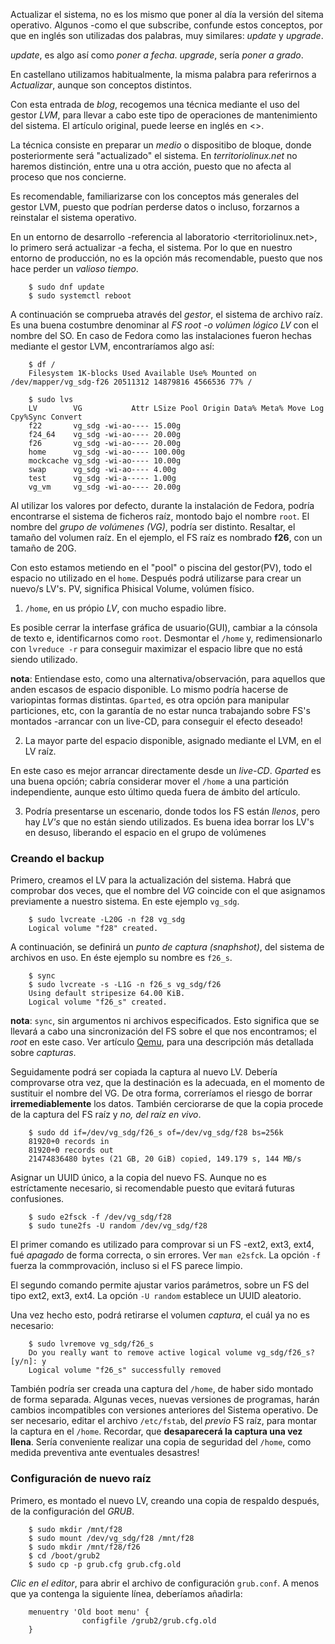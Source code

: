 Actualizar el sistema, no es los mismo que poner al día la versión del sitema operativo. Algunos -como el que subscribe, confunde estos conceptos, por que en inglés son utilizadas dos palabras, muy similares: _update_ y _upgrade_.

_update_, es algo así como _poner a fecha_.
_upgrade_, sería _poner a grado_. 

En castellano utilizamos habitualmente, la misma palabra para referirnos a _Actualizar_, aunque son conceptos distintos.

Con esta entrada de _blog_, recogemos una técnica mediante el uso del gestor _LVM_, para llevar a cabo este tipo de operaciones de mantenimiento del sistema.
El artículo original, puede leerse en inglés en <>.

La técnica consiste en preparar un _medio_ o dispositibo de bloque, donde posteriormente será "actualizado" el sistema. En _territoriolinux.net_ no haremos distinción, entre una u otra acción, puesto que no afecta al proceso que nos concierne.

Es recomendable, familiarizarse con los conceptos más generales del gestor LVM, puesto que podrían perderse datos o incluso, forzarnos a reinstalar el sistema operativo. 

En un entorno de desarrollo -referencia al laboratorio <territoriolinux.net>, lo primero será actualizar -a fecha, el sistema. Por lo que en nuestro entorno de producción, no es la opción más recomendable, puesto que nos hace perder un _valioso tiempo_.

		$ sudo dnf update
		$ sudo systemctl reboot
		
A continuación se comprueba através del _gestor_, el sistema de archivo raíz. Es una buena costumbre denominar al _FS root -o volúmen lógico LV_ con el nombre del SO. En caso de Fedora como las instalaciones fueron hechas mediante el gestor LVM, encontraríamos algo así:

		$ df /
		Filesystem 1K-blocks Used Available Use% Mounted on /dev/mapper/vg_sdg-f26 20511312 14879816 4566536 77% /
		
		$ sudo lvs
		LV        VG           Attr LSize Pool Origin Data% Meta% Move Log Cpy%Sync Convert
		f22       vg_sdg -wi-ao---- 15.00g
		f24_64    vg_sdg -wi-ao---- 20.00g
		f26       vg_sdg -wi-ao---- 20.00g
		home      vg_sdg -wi-ao---- 100.00g
		mockcache vg_sdg -wi-ao---- 10.00g
		swap      vg_sdg -wi-ao---- 4.00g
		test      vg_sdg -wi-a----- 1.00g
		vg_vm     vg_sdg -wi-ao---- 20.00g
		
Al utilizar los valores por defecto, durante la instalación de Fedora, podría encontrarse el sistema de ficheros raíz, montodo bajo el nombre `root`. El nombre del _grupo de volúmenes (VG)_, podría ser distinto. Resaltar, el tamaño del volumen raíz. En el ejemplo, el FS raíz es nombrado __f26__, con un tamaño de 20G.
		
Con esto estamos metiendo en el "pool" o piscina del gestor(PV), todo el espacio no utilizado en el `home`. Después podrá utilizarse para crear un nuevo/s LV's. PV, significa Phisical Volume, volúmen físico.
		
1. `/home`, en us própio _LV_, con mucho espadio libre.

Es posible cerrar la interfase gráfica de usuario(GUI), cambiar a la cónsola de texto e, identificarnos como `root`. Desmontar el `/home` y, redimensionarlo con `lvreduce -r` para conseguir maximizar el espacio libre que no está siendo utilizado. 

__nota__: Entiendase esto, como una alternativa/observación, para aquellos que anden escasos de espacio disponible. Lo mismo podría hacerse de variopintas formas distintas.
`Gparted`, es otra opción para manipular particiones, etc, con la garantía de no estar nunca trabajando sobre FS's montados -arrancar con un live-CD, para conseguir el efecto deseado! 

2. La mayor parte del espacio disponible, asignado mediante el LVM, en el LV raíz.

En este caso es mejor arrancar directamente desde un _live-CD_. _Gparted_ es una buena opción; cabría considerar mover el `/home` a una partición independiente, aunque esto último queda fuera de ámbito del artículo.

3. Podría presentarse un escenario, donde todos los FS están _llenos_, pero hay _LV's_ que no están siendo utilizados. Es buena idea borrar los LV's en desuso, liberando el espacio en el grupo de volúmenes
		
### Creando el backup ###

Primero, creamos el LV para la actualización del sistema. Habrá que comprobar dos veces, que el nombre del _VG_ coincide con el que asignamos previamente a nuestro sistema. En este ejemplo `vg_sdg`.

		$ sudo lvcreate -L20G -n f28 vg_sdg
		Logical volume "f28" created.

A continuación, se definirá un _punto de captura (snaphshot)_, del sistema de archivos en uso. En éste ejemplo su nombre es `f26_s`.

		$ sync
		$ sudo lvcreate -s -L1G -n f26_s vg_sdg/f26
		Using default stripesize 64.00 KiB.
		Logical volume "f26_s" created.

__nota__: `sync`, sin argumentos ni archivos especificados. Esto significa que se llevará a cabo una sincronización del FS sobre el que nos encontramos; el _root_ en este caso.
Ver artículo [Qemu](URL), para una descripción más detallada sobre _capturas_.

Seguidamente podrá ser copiada la captura al nuevo LV. Debería comprovarse otra vez, que la destinación es la adecuada, en el momento de sustituir el nombre del VG. De otra forma, correríamos el riesgo de borrar __irremediablemente__ los datos. También cerciorarse de que la copia procede de la captura del FS raíz  y _no, del raíz en vivo_.

		$ sudo dd if=/dev/vg_sdg/f26_s of=/dev/vg_sdg/f28 bs=256k
		81920+0 records in
		81920+0 records out
		21474836480 bytes (21 GB, 20 GiB) copied, 149.179 s, 144 MB/s

Asignar un UUID único, a la copia del nuevo FS. Aunque no es estríctamente necesario, si recomendable puesto que evitará futuras confusiones. 

		$ sudo e2fsck -f /dev/vg_sdg/f28
		$ sudo tune2fs -U random /dev/vg_sdg/f28

El primer comando es utilizado para comprovar si un FS -ext2, ext3, ext4, fué _apagado_ de forma correcta, o sin errores. Ver `man e2sfck`. La opción ` -f ` fuerza la commprovación, incluso si el FS parece limpio.

El segundo comando permite ajustar varios parámetros, sobre un FS del tipo ext2, ext3, ext4. La opción `-U random` establece un UUID aleatorio.

Una vez hecho esto, podrá retirarse el volumen _captura_, el cuál ya no es necesario:

		$ sudo lvremove vg_sdg/f26_s
		Do you really want to remove active logical volume vg_sdg/f26_s? [y/n]: y
		Logical volume "f26_s" successfully removed

También podría ser creada una captura del `/home`, de haber sido montado de forma separada. Algunas veces, nuevas versiones de programas, harán cambios incompatibles con versiones anteriores del Sistema operativo.
De ser necesario, editar el archivo `/etc/fstab`, del  _previo_ FS raíz, para montar la captura en el `/home`. Recordar, que __desaparecerá la captura una vez llena__. Sería conveniente realizar una copia de seguridad del `/home`, como medida preventiva ante eventuales desastres! 


### Configuración de nuevo raíz ###

Primero, es montado el nuevo LV, creando una copia de respaldo después, de la configuración del _GRUB_.

		$ sudo mkdir /mnt/f28
		$ sudo mount /dev/vg_sdg/f28 /mnt/f28
		$ sudo mkdir /mnt/f28/f26
		$ cd /boot/grub2
		$ sudo cp -p grub.cfg grub.cfg.old
		
_Clic en el editor_, para abrir el archivo de configuración `grub.conf`. A menos que ya contenga la siguiente línea, deberíamos añadirla:

		menuentry 'Old boot menu' {
				    configfile /grub2/grub.cfg.old
		}
